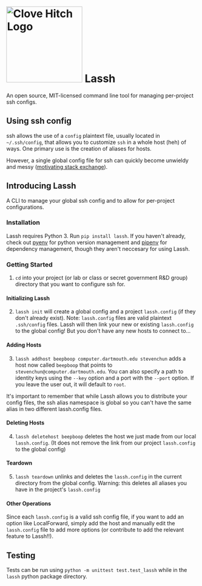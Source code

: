 # <img src="http://stevenchun.me/LaSSH.svg" alt="Clove Hitch Logo" height="200"> Lassh
An open source, MIT-licensed command line tool for managing per-project ssh configs.

## Using ssh config
ssh allows the use of a `config` plaintext file, usually located in `~/.ssh/config`, that allows you to customize `ssh` in a whole host (heh) of ways. One primary use is the creation of aliases for hosts.

However, a single global config file for ssh can quickly become unwieldy and messy ([motivating stack exchange](https://serverfault.com/questions/375525/can-you-have-more-than-one-ssh-config-file)).

## Introducing Lassh
A CLI to manage your global ssh config and to allow for per-project configurations.

### Installation
Lassh requires Python 3. Run `pip install lassh`. If you haven't already, check out [pyenv](https://github.com/pyenv/pyenv) for python version management and [pipenv](https://github.com/pypa/pipenv) for dependency management, though they aren't neccesary for using Lassh.

### Getting Started
1. `cd` into your project (or lab or class or secret government R&D group) directory that you want to configure ssh for.

#### Initializing Lassh
2. `lassh init` will create a global config and a project `lassh.config` (if they don't already exist). Note: `lassh.config` files are valid plaintext `.ssh/config` files. Lassh will then link your new or existing `lassh.config` to the global config! But you don't have any new hosts to connect to...

#### Adding Hosts
3. `lassh addhost beepboop computer.dartmouth.edu stevenchun` adds a host now called `beepboop` that points to `stevenchun@computer.dartmouth.edu`. You can also specify a path to identity keys using the `--key` option and a port with the `--port` option. If you leave the user out, it will default to `root`.

It's important to remember that while Lassh allows you to distribute your config files, the ssh alias namespace is global so you can't have the same alias in two different lassh.config files.

#### Deleting Hosts
4. `lassh deletehost beepboop` deletes the host we just made from our local `lassh.config`. (It does not remove the link from our project `lassh.config` to the global config)

#### Teardown
5. `lassh teardown` unlinks and deletes the `lassh.config` in the current directory from the global config. Warning: this deletes all aliases you have in the project's `lassh.config`

#### Other Operations
Since each `lassh.config` is a valid ssh config file, if you want to add an option like LocalForward, simply add the host and manually edit the `lassh.config` file to add more options (or contribute to add the relevant feature to Lassh!!).

## Testing
Tests can be run using `python -m unittest test.test_lassh` while in the `lassh` python package directory.
